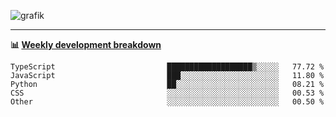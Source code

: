![grafik](https://user-images.githubusercontent.com/56089155/187718223-45863e96-4c28-4d4c-b3ca-02bf88aeae4c.png)

<hr />

**📊 [Weekly development breakdown](https://wakatime.com/@Ari24)**

<!--START_SECTION:waka-->

```text
TypeScript                         ███████████████████▒░░░░░   77.72 %
JavaScript                         ███░░░░░░░░░░░░░░░░░░░░░░   11.80 %
Python                             ██░░░░░░░░░░░░░░░░░░░░░░░   08.21 %
CSS                                ░░░░░░░░░░░░░░░░░░░░░░░░░   00.53 %
Other                              ░░░░░░░░░░░░░░░░░░░░░░░░░   00.50 %
```

<!--END_SECTION:waka-->
